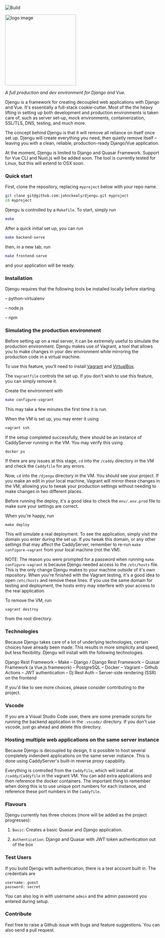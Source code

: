 
![Build](https://github.com/johnckealy/djengu/actions/workflows/build.yml/badge.svg)

<img src="https://raw.githubusercontent.com/johnckealy/djengu/main/frontend/src/assets/djengu-logo.svg"
     alt="logo image" width="230" />

<em> A full production and dev environment for Django and Vue. </em>

Djengu is a framework for creating decoupled web applications with Django and Vue.
It's essentially a full-stack cookie-cutter. Most of the the heavy lifting in
setting up both development and production environments is taken care of, such as
server set-up, mock environments, containerization, SSL/TLS, DNS, testing, and much more.

The concept behind Djengu is that it will remove all reliance on itself once set up.
Djengu will create everything you need, then quietly remove itself –
leaving you with a clean, reliable, production-ready Django/Vue application.

At the moment, Djengu is limited to Django and Quasar Framework. Support for
Vue CLI and Nuxt.js will be added soon. The tool is currently tested for Linux,
but this will extend to OSX soon.

### Quick start

First, clone the repository, replacing `myproject` below with your repo name.
```bash
git clone git@github.com:johnckealy/djengu.git myproject
cd myproject
```

Djengu is controlled by a `Makefile`. To start, simply run

```bash
make
```

After a quick initial set up, you can run
```bash
make backend-serve
```
then, in a new tab, run
```bash
make frontend-serve
```
and your application will be ready.


### Installation

Djengu requires that the following tools be installed locally before starting.

– python-virtualenv

– node.js

– npm

### Simulating the production environment

Before setting up on a real server, it can be extremely useful to simulate
the production environment. Djengu makes use of Vagrant, a tool that allows you to make
changes in your dev environment while mirroring the production code in a virtual machine.

To use this feature, you'll need to install [Vagrant](https://www.vagrantup.com/downloads)
and [VirtualBox](https://www.virtualbox.org/wiki/Downloads).

The `Vagrantfile` controls the set up. If you don't wish to use this feature, you can
simply remove it.

Create the environment with
```bash
make configure-vagrant
```
This may take a few minutes the first time it is run.

When the VM is set up, you may enter it using
```bash
vagrant ssh
```

If the setup completed successfully, there should be an instance of CaddyServer running in the VM.
You may verify this using
```
docker ps
```
If there are any issues at this stage, `cd` into the `/caddy` directory in the VM and check
the `Caddyfile` for any errors.

Now, `cd` into the `/djengu` directory in the VM. You should see your project. If you make
an edit in your local machine, Vagrant will mirror these changes in the VM, allowing you to
tweak your production settings without needing to make changes in two different places.

Before running the deploy, it's a good idea to check the `env/.env.prod` file to make
sure your settings are correct.

When you're happy, run

```
make deploy
```

This will simulate a real deployment. To see the application, simply visit the domain
you enter during the set up. If you tweak this domain, or any other settings that
may affect the CaddyServer, remember to re-run `make configure-vagrant` from your
local machine (not the VM).

NOTE: The reason you were prompted for a password when running `make configure-vagrant`
is because Djengu needed access to the `/etc/hosts` file. This is the only change
Djengu makes to your machine outside of it's own repository. When you're finished
with the Vagrant testing, it's a good idea to open `/etc/hosts` and remove these lines.
If you use the same domain for testing and deployment, the hosts entry may
interfere with your access to the real application.

To remove the VM, run
```
vagrant destroy
```
from the root directory.



### Technologies

Because Djengu takes care of a lot of underlying technologies, certain
choices have already been made. This results in more simplicity and
speed, but less flexibility. Djengu will install with the
following technologies.

Django Rest Framework
– Make
– Django / Django Rest Framework
– Quasar Framework (a Vue.js framework)
– PostgreSQL
– Docker
– Vagrant
– Github Actions
– JWT authentication
– Dj Rest Auth
– Server-side rendering (SSR) on the frontend

If you'd like to see more choices, please consider contributing to the
project.

### Vscode

If you are a Visual Studio Code user, there are some premade scripts
for running the backend application in the `.vscode/` directory. If you don't
use vscode, just go ahead and delete this directory.

### Hosting multiple web applications on the same server instance

Because Djengu is decoupled by design, it is possible to host
several completely indendent applications on the same server
instance. This is done using CaddyServer's built-in reverse
proxy capability.

Everything is controlled from the `Caddyfile`, which will
install at `/caddy/Caddyfile` in the vagrant VM. You can add
extra applications and then reference the docker containers.
The important thing to remember when doing this is to use
unique port numbers for each instance, and reference these
port numbers in the `Caddyfile`.

### Flavours

Djengu currently has three choices (more will be added as the project progresses):

1) `Basic`: Creates a basic Quasar and Django application.

2) `Authentication`: Django and Quasar with JWT token authentication out of the box

### Test Users

If you build Djengu with authentication, there is a test
account built in. The credentials are
```
username: guest
password: secret
```

You can also log in with username `admin` and the admin password
you entered during setup.

### Contribute

Feel free to raise a Github issue with bugs and feature suggestions. You
can also send a pull request.

